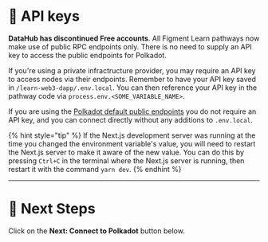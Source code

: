 # 🧩 API keys

**DataHub has discontinued Free accounts**. All Figment Learn pathways now make use of public RPC endpoints only. There is no need to supply an API key to access the public endpoints for Polkadot.

If you're using a private infractructure provider, you may require an API key to access nodes via their endpoints. Remember to have your API key saved in `/learn-web3-dapp/.env.local`. You can then reference your API key in the pathway code via `process.env.<SOME_VARIABLE_NAME>`.

If you are using the [Polkadot default public endpoints](https://wiki.polkadot.network/docs/maintain-endpoints#network-endpoints) you do not require an API key, and you can connect directly without any additions to `.env.local`.

{% hint style="tip" %}
If the Next.js development server was running at the time you changed the environment variable's value, you will need to restart the Next.js server to make it aware of the new value. You can do this by pressing `Ctrl+C` in the terminal where the Next.js server is running, then restart it with the command `yarn dev`.
{% endhint %}

---

# 👣 Next Steps

Click on the **Next: Connect to Polkadot** button below.

